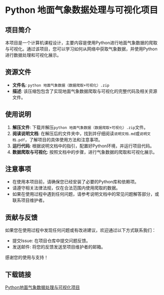 # Python 地面气象数据处理与可视化项目

## 项目简介

本项目是一个计算机课程设计，主要内容是使用Python进行地面气象数据的爬取与可视化。通过该项目，您可以学习如何从网络中获取气象数据，并使用Python进行数据处理和可视化展示。

## 资源文件

- **文件名**: `python 地面气象数据（数据爬取+可视化）.zip`
- **描述**: 该压缩包包含了实现地面气象数据爬取与可视化的完整代码及相关资源文件。

## 使用说明

1. **解压文件**: 下载并解压`python 地面气象数据（数据爬取+可视化）.zip`文件。
2. **阅读说明文档**: 在解压后的文件夹中，找到并仔细阅读`说明文档.md`或`说明文档.pdf`，了解项目的具体使用方法和注意事项。
3. **运行代码**: 根据说明文档中的指引，配置好Python环境，并运行项目代码。
4. **数据爬取与可视化**: 按照文档中的步骤，进行气象数据的爬取和可视化展示。

## 注意事项

- 在使用本项目前，请确保您已经安装了必要的Python库和依赖项。
- 请遵守相关法律法规，仅在合法范围内使用爬取的数据。
- 如果在使用过程中遇到任何问题，请参考说明文档中的常见问题解答部分，或联系项目维护者。

## 贡献与反馈

如果您在使用过程中发现任何问题或有改进建议，欢迎通过以下方式联系我们：

- 提交Issue: 在项目仓库中提交问题反馈。
- 发送邮件: 将您的反馈发送至项目维护者的邮箱。

感谢您的使用与支持！

## 下载链接

[Python地面气象数据处理与可视化项目](https://pan.quark.cn/s/ce8fcd723ac1)